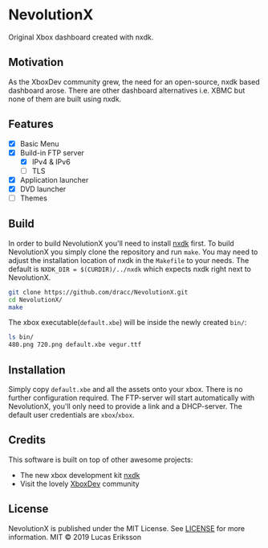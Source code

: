 # NevolutionX
Original Xbox dashboard created with nxdk.

## Motivation
As the XboxDev community grew, the need for an open-source, nxdk based dashboard arose. There are other dashboard alternatives i.e. XBMC but none of them are built using nxdk.

## Features
- [x] Basic Menu
- [x] Build-in FTP server
	- [x] IPv4 & IPv6
	- [ ] TLS
- [x] Application launcher
- [x] DVD launcher
- [ ] Themes

## Build
In order to build NevolutionX you'll need to install [nxdk](https://github.com/XboxDev/nxdk) first.
To build NevolutionX you simply clone the repository and run `make`. You may need to adjust the installation location of nxdk in the `Makefile` to your needs. The default is `NXDK_DIR = $(CURDIR)/../nxdk` which expects nxdk right next to NevolutionX.

```sh
git clone https://github.com/dracc/NevolutionX.git
cd NevolutionX/
make
```

The xbox executable(`default.xbe`) will be inside the newly created `bin/`:
```sh
ls bin/
480.png 720.png default.xbe vegur.ttf
```

## Installation
Simply copy `default.xbe` and all the assets onto your xbox.
There is no further configuration required. The FTP-server will start automatically with NevolutionX, you'll only need to provide a link and a DHCP-server. The default user credentials are `xbox`/`xbox`.

## Credits
This software is built on top of other awesome projects:
- The new xbox development kit [nxdk](https://github.com/XboxDev/nxdk)
- Visit the lovely [XboxDev](https://github.com/XboxDev/XboxDev) community

## License
 NevolutionX is published under the MIT License. See [LICENSE](LICENSE) for more information.
 MIT © 2019 Lucas Eriksson

